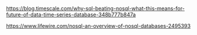 https://blog.timescale.com/why-sql-beating-nosql-what-this-means-for-future-of-data-time-series-database-348b777b847a

https://www.lifewire.com/nosql-an-overview-of-nosql-databases-2495393
